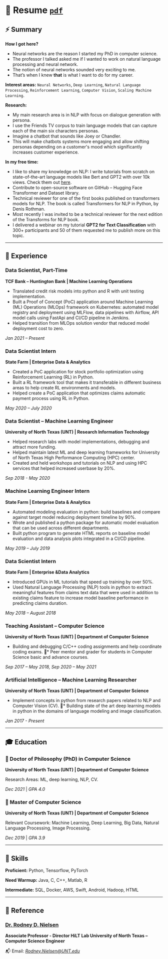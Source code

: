 # **:newspaper: Resume [ `pdf` ](Thiago_silva_Resume.pdf)**



## **:zap: Summary**

**How I got here?**

* Neural networks are the reason I started my PhD in computer science. 
* The professor I talked asked me if I wanted to work on natural language processing and neural network. 
* The notion of neural networks sounded very exciting to me. 
* That’s when I knew **that** is what I want to do for my career.

**Interest areas:** `Neural Networks`, `Deep Learning`, `Natural Language Processing`, `Reinforcement Learning`, `Computer Vision`,
`Scaling Machine Learning`.

**Research:** 

* My main research area is in NLP with focus on dialogue generation with persona. 
* I use the Friends TV corpus to train language models that can capture each of the main six characters personas. 
* Imagine a chatbot that sounds like Joey or Chandler. 
* This will make chatbots systems more engaging and allow shifting personas depending on a customer's mood which significantly increases customer experience.

**In my free time:**

* I like to share my knowledge on NLP: I write tutorials from scratch on state-of-the-art language models like Bert and GPT2 with over 10k views. Check them out [here](https://tsilva.medium.com).
* Contribute to open-source software on GitHub – Hugging Face Transformer and Dataset library.
* Technical reviewer for one of the first books published on transformers models for NLP. The book is called Transformers for NLP in Python, by Denis Rothman.
* Most recently I was invited to be a technical reviewer for the next edition of the Transforms for NLP book.
* I delivered a webinar on my tutorial **GPT2 for Text Classification** with 300+ participants and 50 of them requested me to publish more on this topic.

-------------------------

## **:briefcase: Experience**


### **Data Scientist, Part-Time**

**TCF Bank – Huntington Bank | Machine Learning Operations**

* Translated credit risk models into python and R with unit testing implementation.
* Built a Proof of Concept (PoC) application around Machine Learning (ML) Operations (MLOps) framework on Kubernetes: automated
model registry and deployment using MLFlow, data pipelines with Airflow, API model calls using FastApi and CI/CD pipeline in Jenikins. 
* Helped transition from MLOps solution vendor that reduced model deployment cost to zero.

*Jan 2021 – Present*


### **Data Scientist Intern**

**State Farm | Enterprise Data & Analytics**

* Created a PoC application for stock portfolio optimization using Reinforcement Learning (RL) in Python. 
* Built a RL framework tool that makes it transferable in different business areas to help create RL environments and models. 
* Helped create a PoC application that optimizes claims automatic payment process using RL in Python.

*May 2020 – July 2020*


### **Data Scientist – Machine Learning Engineer**

**University of North Texas (UNT) | Research Information Technology**

* Helped research labs with model implementations, debugging and attract more funding.
* Helped maintain latest ML and deep learning frameworks for University of North Texas High Performance Computing (HPC) center. 
* Created and held workshops and tutorials on NLP and using HPC services that helped increased userbase by 20%.

*Sep 2018 - May 2020*


### **Machine Learning Engineer Intern**

**State Farm | Enterprise Data & Analytics**

* Automated modeling evaluation in python: build baselines and compare against target model reducing deployment timeline by 90%. 
* Wrote and published a python package for automatic model evaluation that can be used across different departments. 
* Built python program to generate HTML reports on baseline model evaluation and data analysis plots integrated in a CI/CD pipeline.

*May 2019 – July 2019*


### **Data Scientist Intern**

**State Farm | Enterprise &Data Analytics**

* Introduced GPUs in ML tutorials that speed up training by over 50%.
* Used Natural Language Processing (NLP) tools in python to extract meaningful features from claims text data that were used 
in addition to existing claims feature to increase model baseline performance in predicting claims duration.

*May 2018 – August 2018*


### **Teaching Assistant – Computer Science**

**University of North Texas (UNT) | Department of Computer Science**

* Building and debugging C/C++ coding assignments and help coordinate coding exams.
􏰀* Peer mentor and grader for students in Computer Science basic and advance courses.

*Sep 2017 – May 2018, Sep 2020 – May 2021*


### **Artificial Intelligence – Machine Learning Researcher**

**University of North Texas (UNT) | Department of Computer Science**

* Implement concepts in python from research papers related to NLP and Computer Vision (CV).
􏰀* Building state of the art deep learning models in python in the domains of language modeling and image classification.

*Jan 2017 - Present*

-------------------------

## **:mortar_board: Education**

### **:scroll: Doctor of Philosophy (PhD) in Computer Science**

**University of North Texas (UNT) | Department of Computer Science**

Research Areas: ML, deep learning, NLP, CV.

*Dec 2021* | *GPA 4.0*


### **:scroll: Master of Computer Science**

**University of North Texas (UNT) | Department of Computer Science**

Relevant Coursework: Machine Learning, Deep Learning, Big Data, Natural Language Processing, Image Processing.

*Dec 2019* | *GPA 3.9*

-------------------------

## **:fishing_pole_and_fish: Skills**

**Proficient:** Python, Tensorflow, PyTorch

**Need Warmup:** Java, C, C++, Matlab, R

**Intermediate:** SQL, Docker, AWS, Swift, Android, Hadoop, HTML

-------------------------

## **:busts_in_silhouette: Reference**

### **[Dr. Rodney D. Nielsen](https://www.cse.unt.edu/~Nielsen/)**

**Associate Professor - Director HiLT Lab University of North Texas – Computer Science Engineer**

:mailbox_with_mail: Email: *Rodney.Nielsen@UNT.edu*

<br>
